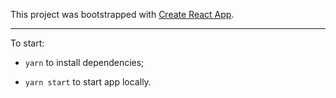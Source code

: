 This project was bootstrapped with [Create React App](https://github.com/facebook/create-react-app).

---
To start: 
- `yarn` to install dependencies;

- `yarn start` to start app locally.